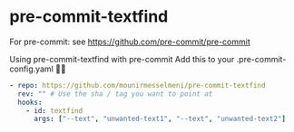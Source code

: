 # pre-commit-textfind

For pre-commit: see https://github.com/pre-commit/pre-commit

Using pre-commit-textfind with pre-commit
Add this to your .pre-commit-config.yaml 🚀🚀

```yaml
- repo: https://github.com/mounirmesselmeni/pre-commit-textfind
  rev: "" # Use the sha / tag you want to point at
  hooks:
    - id: textfind
      args: ["--text", "unwanted-text1", "--text", "unwanted-text2"]
```
